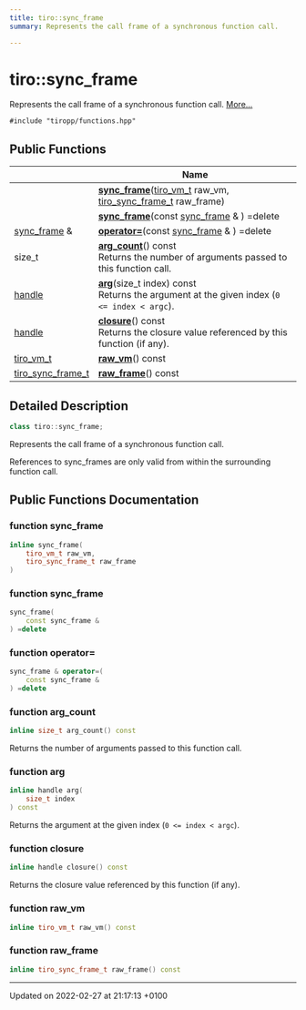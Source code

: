 ```yaml
---
title: tiro::sync_frame
summary: Represents the call frame of a synchronous function call. 

---
```


# tiro::sync_frame



Represents the call frame of a synchronous function call.  [More...](#detailed-description)


`#include "tiropp/functions.hpp"`

## Public Functions

|                | Name           |
| -------------- | -------------- |
| | **[sync_frame](/docs/api/classes/classtiro_1_1sync__frame#function-sync-frame)**([tiro&#95;vm&#95;t](/docs/api/files/def&#95;8h#typedef-tiro-vm-t) raw_vm, [tiro&#95;sync&#95;frame&#95;t](/docs/api/files/def&#95;8h#typedef-tiro-sync-frame-t) raw_frame) |
| | **[sync_frame](/docs/api/classes/classtiro_1_1sync__frame#function-sync-frame)**(const [sync&#95;frame](/docs/api/classes/classtiro&#95;1&#95;1sync&#95;&#95;frame) & ) =delete |
| [sync_frame](/docs/api/classes/classtiro_1_1sync__frame) & | **[operator=](/docs/api/classes/classtiro_1_1sync__frame#function-operator=)**(const [sync&#95;frame](/docs/api/classes/classtiro&#95;1&#95;1sync&#95;&#95;frame) & ) =delete |
| size_t | **[arg_count](/docs/api/classes/classtiro_1_1sync__frame#function-arg-count)**() const<br>Returns the number of arguments passed to this function call.  |
| [handle](/docs/api/classes/classtiro_1_1handle) | **[arg](/docs/api/classes/classtiro_1_1sync__frame#function-arg)**(size&#95;t index) const<br>Returns the argument at the given index (`0 <= index < argc`).  |
| [handle](/docs/api/classes/classtiro_1_1handle) | **[closure](/docs/api/classes/classtiro_1_1sync__frame#function-closure)**() const<br>Returns the closure value referenced by this function (if any).  |
| [tiro_vm_t](/docs/api/files/def_8h#typedef-tiro-vm-t) | **[raw_vm](/docs/api/classes/classtiro_1_1sync__frame#function-raw-vm)**() const |
| [tiro_sync_frame_t](/docs/api/files/def_8h#typedef-tiro-sync-frame-t) | **[raw_frame](/docs/api/classes/classtiro_1_1sync__frame#function-raw-frame)**() const |

## Detailed Description

```cpp
class tiro::sync_frame;
```

Represents the call frame of a synchronous function call. 

References to sync_frames are only valid from within the surrounding function call. 

## Public Functions Documentation

### function sync_frame

```cpp
inline sync_frame(
    tiro_vm_t raw_vm,
    tiro_sync_frame_t raw_frame
)
```


### function sync_frame

```cpp
sync_frame(
    const sync_frame & 
) =delete
```


### function operator=

```cpp
sync_frame & operator=(
    const sync_frame & 
) =delete
```


### function arg_count

```cpp
inline size_t arg_count() const
```

Returns the number of arguments passed to this function call. 

### function arg

```cpp
inline handle arg(
    size_t index
) const
```

Returns the argument at the given index (`0 <= index < argc`). 

### function closure

```cpp
inline handle closure() const
```

Returns the closure value referenced by this function (if any). 

### function raw_vm

```cpp
inline tiro_vm_t raw_vm() const
```


### function raw_frame

```cpp
inline tiro_sync_frame_t raw_frame() const
```


-------------------------------

Updated on 2022-02-27 at 21:17:13 +0100